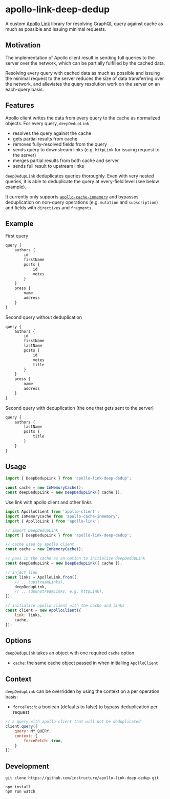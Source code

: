 # apollo-link-deep-dedup

A custom [Apollo Link](https://www.apollographql.com/docs/link/) library for resolving GraphQL query against cache as much as possible and issuing minimal requests.

## Motivation

The implementation of Apollo client result in sending full queries to the server over the network, which can be partially fulfilled by the cached data.

Resolving every query with cached data as much as possible and issuing the minimal request to the server reduces the size of data transferring over the network, and alleviates the query resolution work on the server on an each-query basis.

## Features

Apollo client writes the data from every query to the cache as normalized objects. For every query, `deepDedupLink`

- resolves the query against the cache
- gets partial results from cache
- removes fully-resolved fields from the query
- sends query to downstream links (e.g. `httpLink` for issuing request to the server)
- merges partial results from both cache and server
- sends full result to upstream links

`deepDedupLink` deduplicates queries thoroughly. Even with very nested queries, it is able to deduplicate the query at every-field level (see below example).

It currently only supports [`apollo-cache-inmemory`](https://github.com/apollographql/apollo-client/tree/master/packages/apollo-cache-inmemory) and bypasses deduplication on non-query operations (e.g. `mutation` and `subscription`) and fields with `directives` and `fragments`.

## Example

First query

```javascript
query {
    authors {
        id
        firstName
        posts {
            id
            votes
        }
    }
    press {
        name
        address
    }
}
```

Second query without deduplication

```javascript
query {
    authors {
        id
        firstName
        lastName
        posts {
            id
            votes
            title
        }
    }
    press {
        name
        address
    }
}
```

Second query with deduplication (the one that gets sent to the server)

```javascript
query {
    authors {
        lastName
        posts {
            title
        }
    }
}
```

## Usage

```javascript
import { DeepDedupLink } from 'apollo-link-deep-dedup';

const cache = new InMemoryCache();
const deepDedupLink = new DeepDedupLink({ cache });
```

Use link with apollo client and other links

```javascript
import ApolloClient from 'apollo-client';
import InMemoryCache from 'apollo-cache-inmemory';
import { ApolloLink } from 'apollo-link';

// import DeepDedupLink
import { DeepDedupLink } from 'apollo-link-deep-dedup';

// cache used by apollo client
const cache = new InMemoryCache();

// pass in the cache as an option to initialize deepDedupLink
const deepDedupLink = new DeepDedupLink({ cache });

// inject link
const links = ApolloLink.from([
    // ...(upstreamLinks),
    deepDedupLink,
    // ...(downstreamLinks, e.g. httpLink),
]);

// initialize apollo client with the cache and links
const client = new ApolloClient({
    link: links,
    cache,
});
```

## Options

`deepDedupLink` takes an object with one required `cache` option

- `cache`: the same cache object passed in when initialiing `ApolloClient`

## Context

`deepDedupLink` can be overridden by using the context on a per operation basis:

- `forceFetch`: a boolean (defaults to false) to bypass deduplication per request

```javascript
// a query with apollo-client that will not be deduplicated
client.query({
    query: MY_QUERY,
    context: {
        forceFetch: true,
    }
});
```

## Development

```shell
git clone https://github.com/instructure/apollo-link-deep-dedup.git

npm install
npm run watch
```
